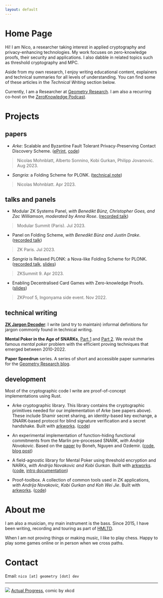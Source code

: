 ```yaml
---
layout: default
---
```


# Home Page

Hi! I am Nico, a researcher taking interest in applied cryptography and privacy-enhancing technologies.
My work focuses on zero-knowledge proofs, their security and applications.
I also dabble in related topics such as threshold cryptography and MPC.

Aside from my own research, I enjoy writing educational content, explainers and technical summaries for all levels of understanding.
You can find some of these articles in the *Technical Writing* section below.

Currently, I am a Researcher at [Geometry Research](https://geometry.dev).
I am also a recurring co-host on the [ZeroKnowledge Podcast](https://zeroknowledge.fm). 

# Projects

## papers
- *Arke*: Scalable and Byzantine Fault Tolerant Privacy-Preserving Contact Discovery Scheme.
([ePrint](https://eprint.iacr.org/2023/1218), [code](https://github.com/asonnino/arke))
> Nicolas Mohnblatt, Alberto Sonnino, Kobi Gurkan, Philipp Jovanovic. Aug 2023.

- *Sangria*: a Folding Scheme for PLONK. ([technical note](https://github.com/geometryresearch/technical_notes/blob/main/sangria_folding_plonk.pdf))
> Nicolas Mohnblatt. Apr 2023.


## talks and panels
- Modular ZK Systems Panel, *with Benedikt Bünz, Christopher Goes, and Zac Williamson, moderated by Anna Rose*. ([recorded talk](https://youtu.be/G7qzkQj7HJI))
> Modular Summit (Paris). Jul 2023.

- Panel on Folding Scheme, *with Benedikt Bünz and Justin Drake*. ([recorded talk](https://youtu.be/2ieRxS9STFs))
> ZK Paris. Jul 2023.

- *Sangria* is Relaxed PLONK: a Nova-like Folding Scheme for PLONK. ([recorded talk](https://youtu.be/D7rQbHpxl7Q), [slides](https://github.com/nmohnblatt/talks/blob/main/2023_04_ZKSummit9_Sangria.pdf))  
> ZKSummit 9. Apr 2023.

- Enabling Decentralised Card Games with Zero-knowledge Proofs. ([slides](https://github.com/nmohnblatt/talks/blob/main/2022_11_IngoGaming_Mental_Poker.pdf))
> ZKProof 5, Ingonyama side event. Nov 2022.

## technical writing

**[ZK Jargon Decoder](https://nmohnblatt.github.io/zk-jargon-decoder/)**: I write (and try to maintain) informal definitions for jargon commonly found in technical writing.

**Mental Poker in the Age of SNARKs**, [Part 1](https://geometry.dev/notebook/mental-poker-in-the-age-of-snarks-part-1) and [Part 2](https://geometry.dev/notebook/mental-poker-in-the-age-of-snarks-part-2).
We revisit the famous *mental poker* problem with the efficient proving techniques that emerged between 2010-2022.

**Paper Speedrun** series.
A series of short and accessible paper summaries for the [Geometry Research blog](https://geometry.dev/notebook).

## development
Most of the cryptographic code I write are proof-of-concept implementations using Rust.

- Arke cryptographic library.
This library contains the cryptographic primitives needed for our implementation of Arke (see papers above).
These include Shamir secret sharing, an identity-based key exchange, a SNARK-based protocol for blind signature verification and a secret handshake.
Built with [arkworks](https://github.com/arkworks-rs). ([code](https://github.com/asonnino/arke/tree/main/code/arke/crypto))

- An experimental implementation of function-hiding functional commitments from the Marlin pre-processed SNARK, *with Andrija Novakovic*. Based on the [paper](https://eprint.iacr.org/2021/1342) by Boneh, Nguyen and Ozdemir. ([code](https://github.com/geometryresearch/functional-commitment), [blog post](https://geometry.dev/notebook/functional-commitments-zk-under-a-different-lens))

- A field-agnostic library for Mental Poker using threshold encryption and NARKs, *with Andrija Novakovic and Kobi Gurkan*.
Built with [arkworks](https://github.com/arkworks-rs). ([code](https://github.com/geometryresearch/mental-poker), [intro documentation](https://hackmd.io/@nmohnblatt/SJKJfVqzq))

- Proof-toolbox. A collection of common tools used in ZK applications, *with Andrija Novakovic, Kobi Gurkan and Koh Wei Jie*. Built with [arkworks](https://github.com/arkworks-rs). ([code](https://github.com/geometryresearch/proof-toolbox))

# About me

I am also a musician, my main instrument is the bass.
Since 2015, I have been writing, recording and touring as part of [HMLTD](https://www.hmltd.org).

When I am not proving things or making music, I like to play chess.
Happy to play some games online or in person when we cross paths.

# Contact

Email: `nico [at] geometry [dot] dev`

---

![](https://imgs.xkcd.com/comics/actual_progress.png)
[Actual Progress](https://xkcd.com/2797/), comic by xkcd